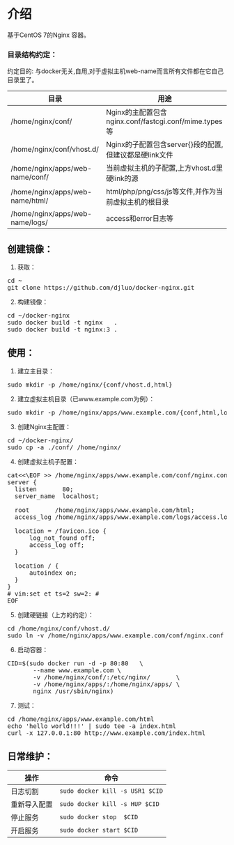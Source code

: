 # 介绍
基于CentOS 7的Nginx 容器。

### 目录结构约定：
约定目的: 与docker无关,自用,对于虚拟主机web-name而言所有文件都在它自己目录里了。

|  目录                         |             用途                                     |
|-------------------------------|------------------------------------------------------|
|/home/nginx/conf/              |Nginx的主配置包含nginx.conf/fastcgi.conf/mime.types等 |
|/home/nginx/conf/vhost.d/      |Nginx的子配置包含server{}段的配置,但建议都是硬link文件|
|/home/nginx/apps/web-name/conf/|当前虚拟主机的子配置,上方vhost.d里硬link的源          |
|/home/nginx/apps/web-name/html/|html/php/png/css/js等文件,并作为当前虚拟主机的根目录  |
|/home/nginx/apps/web-name/logs/|access和error日志等                                   |

## 创建镜像：
1. 获取：
<pre>
cd ~
git clone https://github.com/djluo/docker-nginx.git
</pre>
2. 构建镜像：
<pre>
cd ~/docker-nginx
sudo docker build -t nginx   .
sudo docker build -t nginx:3 .
</pre>

## 使用：
1. 建立主目录：
<pre>
sudo mkdir -p /home/nginx/{conf/vhost.d,html}
</pre>
2. 建立虚拟主机目录（已www.example.com为例）：
<pre>
sudo mkdir -p /home/nginx/apps/www.example.com/{conf,html,logs}
</pre>
3. 创建Nginx主配置：
<pre>
cd ~/docker-nginx/
sudo cp -a ./conf/ /home/nginx/
</pre>
4. 创建虚拟主机子配置：
<pre>
cat<<\EOF >> /home/nginx/apps/www.example.com/conf/nginx.conf
server {
  listen       80;
  server_name  localhost;

  root       /home/nginx/apps/www.example.com/html;
  access_log /home/nginx/apps/www.example.com/logs/access.log;

  location = /favicon.ico {
      log_not_found off;
      access_log off;
  }

  location / {
      autoindex on;
  }
}
# vim:set et ts=2 sw=2: #
EOF
</pre>
5. 创建硬链接（上方的约定）：
<pre>
cd /home/nginx/conf/vhost.d/
sudo ln -v /home/nginx/apps/www.example.com/conf/nginx.conf ./www.example.com.conf
</pre>
6. 启动容器：
<pre>
CID=$(sudo docker run -d -p 80:80   \
       --name www.example.com \
       -v /home/nginx/conf/:/etc/nginx/       \
       -v /home/nginx/apps/:/home/nginx/apps/ \
       nginx /usr/sbin/nginx)
</pre>
7. 测试：
<pre>
cd /home/nginx/apps/www.example.com/html
echo 'hello world!!!' | sudo tee -a index.html
curl -x 127.0.0.1:80 http://www.example.com/index.html
</pre>

## 日常维护：

| 操作       |命令                           |
|------------|-------------------------------|
|日志切割    |`sudo docker kill -s USR1 $CID`|
|重新导入配置|`sudo docker kill -s HUP $CID` |
|停止服务    |`sudo docker stop  $CID`       |
|开启服务    |`sudo docker start $CID`       |
